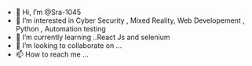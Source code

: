 - 👋 Hi, I’m @Sra-1045
- 👀 I’m interested in  Cyber Security , Mixed Reality, Web Developement , Python , Automation testing
- 🌱 I’m currently learning ..React Js and selenium 
- 💞️ I’m looking to collaborate on ...
- 📫 How to reach me ...

<!---
Sra-1045/Sra-1045 is a ✨ special ✨ repository because its `README.md` (this file) appears on your GitHub profile.
You can click the Preview link to take a look at your changes.
--->
